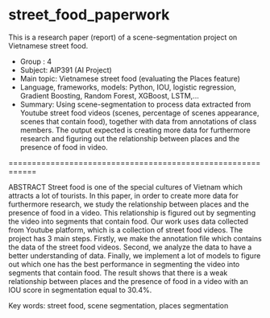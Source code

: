# street_food_paperwork
This is a research paper (report) of a scene-segmentation project on Vietnamese street food.
- Group  : 4
- Subject: AIP391 (AI Project)
- Main topic: Vietnamese street food (evaluating the Places feature)
- Language, frameworks, models: Python, IOU, logistic regression, Gradient Boosting, Random Forest, XGBoost, LSTM,...
- Summary: Using scene-segmentation to process data extracted from Youtube street food videos (scenes, percentage of scenes appearance, scenes that contain food), together with data from annotations of class members. The output expected is creating more data for furthermore research and figuring out the relationship between places and the presence of food in video.


============================================================

ABSTRACT
Street food is one of the special cultures of Vietnam which attracts a lot of tourists. In this paper, in order to create more data for furthermore research, we study the relationship between places and the presence of food in a video. This relationship is figured out by segmenting the video into segments that contain food. Our work uses data collected from Youtube platform, which is a collection of street food videos. The project has 3 main steps. Firstly, we make the annotation file which contains the data of the street food videos. Second, we analyze the data to have a better understanding of data. Finally, we implement a lot of models to figure out which one has the best performance in segmenting the video into segments that contain food. The result shows that there is a weak relationship between places and the presence of food in a video with an IOU score in segmentation equal to 30.4%.

Key words: street food, scene segmentation, places segmentation
